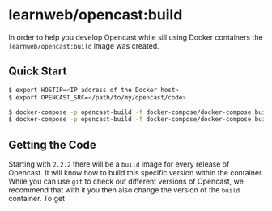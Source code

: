 # learnweb/opencast:build

In order to help you develop Opencast while sill using Docker containers the `learnweb/opencast:build` image was created.

## Quick Start

```sh
$ export HOSTIP=<IP address of the Docker host>
$ export OPENCAST_SRC=</path/to/my/opencast/code>

$ docker-compose -p opencast-build -f docker-compose/docker-compose.build.yml up -d
$ docker-compose -p opencast-build -f docker-compose/docker-compose.build.yml exec opencast sh
```

## Getting the Code

Starting with `2.2.2` there will be a `build` image for every release of Opencast. It will know how to build this specific version within the container. While you can use `git` to check out different versions of Opencast, we recommend that with it you then also change the version of the `build` container. To get
